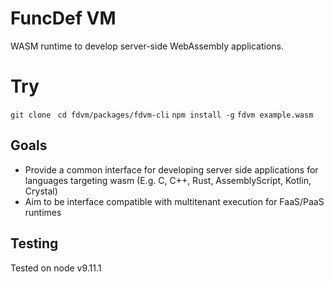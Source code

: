 # FuncDef VM

WASM runtime to develop server-side WebAssembly applications.

# Try
`git clone `
`cd fdvm/packages/fdvm-cli`
`npm install -g`
`fdvm example.wasm`

## Goals
- Provide a common interface for developing server side applications for languages targeting wasm (E.g. C, C++, Rust, AssemblyScript, Kotlin, Crystal)
- Aim to be interface compatible with multitenant execution for FaaS/PaaS runtimes

## Testing
Tested on node v9.11.1